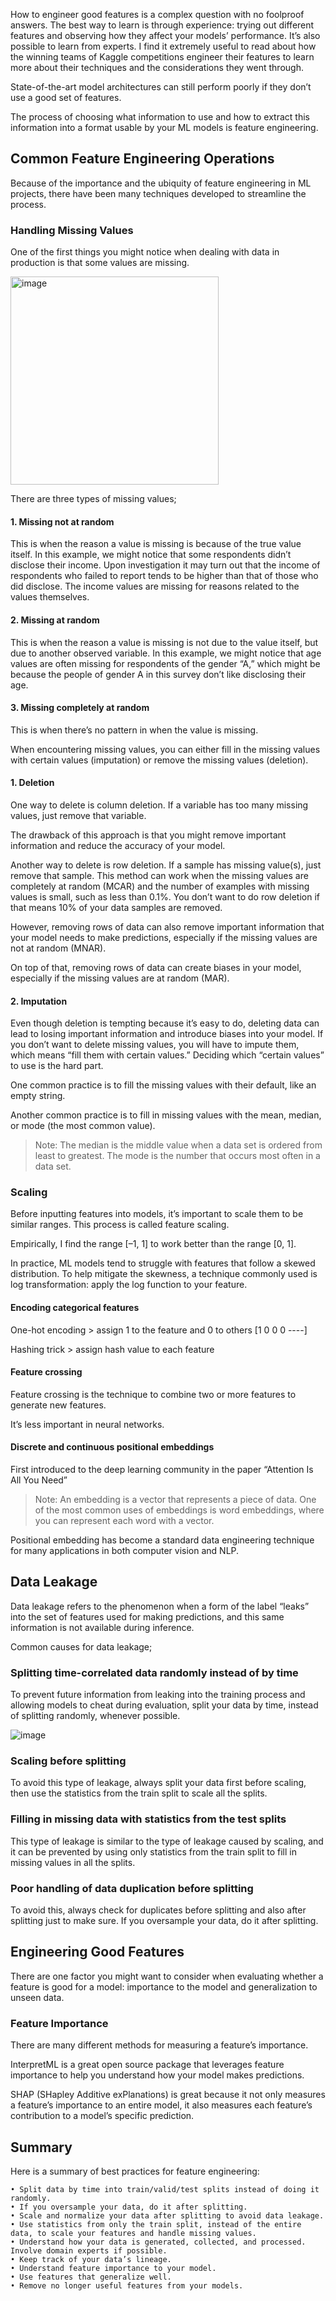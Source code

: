 How to engineer good features is a complex question with no foolproof answers. The best way to learn is through experience: trying out different features and observing how they affect your models’ performance. It’s also possible to learn from experts. I find it extremely useful to read about how the winning teams of Kaggle competitions engineer their features to learn more about their techniques and the considerations they went through.

State-of-the-art model architectures can still perform poorly if they don’t use a good set of features.

The process of choosing what information to use and how to extract this information into a format usable by your ML models is feature engineering. 

## Common Feature Engineering Operations

Because of the importance and the ubiquity of feature engineering in ML projects, there have been many techniques developed to streamline the process. 

### Handling Missing Values

One of the first things you might notice when dealing with data in production is that some values are missing.

<img width="333" alt="image" src="https://user-images.githubusercontent.com/37369603/218469639-d2aef6d7-55e5-4e69-a036-312c2f492008.png">

There are three types of missing values;
#### 1. Missing not at random

This is when the reason a value is missing is because of the true value itself. In this example, we might notice that some respondents didn’t disclose their income. Upon investigation it may turn out that the income of respondents who failed to report tends to be higher than that of those who did disclose. The income values are missing for reasons related to the values themselves.
  
#### 2. Missing at random

This is when the reason a value is missing is not due to the value itself, but due to another observed variable. In this example, we might notice that age values are often missing for respondents of the gender “A,” which might be because the people of gender A in this survey don’t like disclosing their age.
  
#### 3. Missing completely at random

This is when there’s no pattern in when the value is missing.
	
When encountering missing values, you can either fill in the missing values with certain values (imputation) or remove the missing values (deletion).

#### 1. Deletion

One way to delete is column deletion. If a variable has too many missing values, just remove that variable.

The drawback of this approach is that you might remove important information and reduce the accuracy of your model. 
	
Another way to delete is row deletion. If a sample has missing value(s), just remove that sample. This method can work when the missing values are completely at random (MCAR) and the number of examples with missing values is small, such as less than 0.1%. You don’t want to do row deletion if that means 10% of your data samples are removed.

However, removing rows of data can also remove important information that your model needs to make predictions, especially if the missing values are not at random (MNAR).
	
On top of that, removing rows of data can create biases in your model, especially if the missing values are at random (MAR).
	
#### 2. Imputation

Even though deletion is tempting because it’s easy to do, deleting data can lead to losing important information and introduce biases into your model. If you don’t want to delete missing values, you will have to impute them, which means “fill them with certain values.” Deciding which “certain values” to use is the hard part.
	
One common practice is to fill the missing values with their default, like an empty string.

Another common practice is to fill in missing values with the mean, median, or mode (the most common value).
	
> Note: The median is the middle value when a data set is ordered from least to greatest. The mode is the number that occurs most often in a data set.
	
### Scaling

Before inputting features into models, it’s important to scale them to be similar ranges. This process is called feature scaling.

Empirically, I find the range [–1, 1] to work better than the range [0, 1].

In practice, ML models tend to struggle with features that follow a skewed distribution. To help mitigate the skewness, a technique commonly used is log transformation: apply the log function to your feature. 

#### Encoding categorical features

One-hot encoding > assign 1 to the feature and 0 to others [1 0 0 0  ----]

Hashing trick > assign hash value to each feature

#### Feature crossing

Feature crossing is the technique to combine two or more features to generate new features.

It’s less important in neural networks.

#### Discrete and continuous positional embeddings

First introduced to the deep learning community in the paper “Attention Is All You Need”

> Note: An embedding is a vector that represents a piece of data. One of the most common uses of embeddings is word embeddings, where you can represent each word with a vector.

Positional embedding has become a standard data engineering technique for many applications in both computer vision and NLP.

## Data Leakage

Data leakage refers to the phenomenon when a form of the label “leaks” into the set of features used for making predictions, and this same information is not available during inference.

Common causes for data leakage;

### Splitting time-correlated data randomly instead of by time

To prevent future information from leaking into the training process and allowing models to cheat during evaluation, split your data by time, instead of splitting randomly, whenever possible.

![image](https://user-images.githubusercontent.com/37369603/218470360-39b20e6b-95d1-481d-a9a1-e5f22ed51fcf.png)

### Scaling before splitting

To avoid this type of leakage, always split your data first before scaling, then use the statistics from the train split to scale all the splits.

### Filling in missing data with statistics from the test splits
This type of leakage is similar to the type of leakage caused by scaling, and it can be prevented by using only statistics from the train split to fill in missing values in all the splits.

### Poor handling of data duplication before splitting
To avoid this, always check for duplicates before splitting and also after splitting just to make sure. If you oversample your data, do it after splitting.

## Engineering Good Features

There are one factor you might want to consider when evaluating whether a feature is good for a model: importance to the model and generalization to unseen data.

### Feature Importance

There are many different methods for measuring a feature’s importance.

InterpretML is a great open source package that leverages feature importance to help you understand how your model makes predictions.

SHAP (SHapley Additive exPlanations) is great because it not only measures a feature’s importance to an entire model, it also measures each feature’s contribution to a model’s specific prediction.

## Summary

Here is a summary of best practices for feature engineering:

	• Split data by time into train/valid/test splits instead of doing it randomly.
	• If you oversample your data, do it after splitting.
	• Scale and normalize your data after splitting to avoid data leakage.
	• Use statistics from only the train split, instead of the entire data, to scale your features and handle missing values.
	• Understand how your data is generated, collected, and processed. Involve domain experts if possible.
	• Keep track of your data’s lineage.
	• Understand feature importance to your model.
	• Use features that generalize well.
	• Remove no longer useful features from your models.

